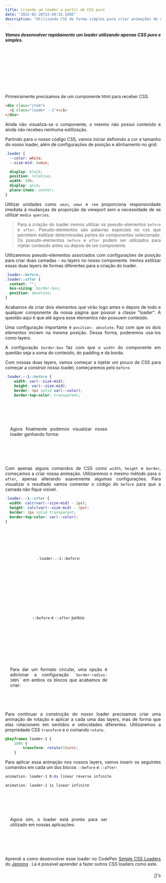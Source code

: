 ```yaml
---
title: Criando um loader a partir de CSS puro
date: "2022-02-26T22:40:32.169Z"
description: "Utilizando CSS de forma simples para criar animações de carregamento."
---
```

<style>
/* LOADERS */

.loader {
	--color: white;
	--size-mid: 6vmin;
	--size-dot: 1.5vmin;
	--size-bar: 0.4vmin;
	--size-square: 10vmin;
	
	display: block;
	width: 50%;
	display: grid;
	place-items: center;
}

.item	{
	display: grid;
	place-items: center;
	border-radius: 4px;
	transition: opacity 0.4s ease;
  height: 2.5rem;
  margin-bottom: 1rem;
}

.loader::before,
.loader::after {
	content: '';
	box-sizing: border-box;
	position: absolute;
}

/**
	loader --1
**/


.loader.--1::before {
	width: var(--size-mid);
	height: var(--size-mid);
	border: 4px solid var(--color);
	border-top-color: transparent;
	border-radius: 50%;
	/*animation: loader-1 1s linear infinite;*/
}


.loader.--1::after {
	width: calc(var(--size-mid) - 2px);
	height: calc(var(--size-mid) - 2px);
	border: 2px solid transparent;
	border-top-color: var(--color);
	border-radius: 50%;
	/*animation: loader-1 0.6s linear reverse infinite;*/
}


@keyframes loader-1 {
	100% {
		transform: rotate(1turn);
	}
}

/**
	miscs
**/


.wrapper {
  display: grid;
  grid-template-columns: repeat(3, 1fr);
  place-items: center;
  height: 7em;
  padding: 1rem;
  min-height: 10rem;
}

.notes {
  grid-column: 1 / 3;
}

.item {
  grid-column: 3;
}

code {
  background-color: white;
  border-radius: 10%;
}


.loader.--A::before {
	width: var(--size-mid);
	height: var(--size-mid);
	border: 4px solid var(--color);
	border-top-color: transparent;
	/*animation: loader-1 1s linear infinite;*/
}


.loader.--A::after {
	width: calc(var(--size-mid) - 2px);
	height: calc(var(--size-mid) - 2px);
	border: 2px solid transparent;
	border-top-color: var(--color);
	/*animation: loader-1 0.6s linear reverse infinite;*/
}

.loader.animation::before {
  animation: loader-1 1s linear infinite
}

.loader.animation::after {
  animation: loader-1 0.6s linear reverse infinite
}

.local-wrapper {
  display: grid;
  place-content: center;
  min-height: 8rem;
}

</style>
<div style="text-align: justify">

##### Vamos desenvolver rapidamente um loader utilizando apenas CSS puro e simples.

<div class=local-wrapper>
  <div class="item"><i class="loader --1 animation"></i></div>
</div>


Primeiramente precisamos de um componente html para receber CSS.

```html
<div class="item">
  <i class="loader --1"></i>
</div>
```

Ainda não visualiza-se o componente, o mesmo não possui conteúdo e ainda não recebeu nenhuma estilização.

Partindo para o nosso código CSS, vamos iniciar definindo a cor e tamanho do nosso loader, além de configurações de posição e alinhamento no grid:

```css
.loader {
  --color: white;
  --size-mid: 6vmin;

  display: block;
  position: relative;
  width: 50%;
  display: grid;
  place-items: center;
}
```
Utilizar unidades como `vmin`, `vmax` e `rem` proporciona responsividade imediata à mudanças de proporção da viewport sem a necessidade de se utilizar `media queries`.

> Para a criação do loader iremos utilizar os pseudo-elementos `before` e `after`. Pseudo-elementos são palavras especiais no css que permitem estilizar determinadas partes do componentes selecionado. Os pseudo-elementos `before` e `after` podem ser utilizados para injetar conteúdo antes ou depois de um componente. 

Utilizaremos pseudo-elementos associados com configurações de posição para criar duas camadas - ou layers no nosso componente. Iremos estilizar essas duas layers de formas diferentes para a criação do loader.

```css
.loader::before,
.loader::after {
  content: "";
  box-sizing: border-box;
  position: absolute;
}
```

Acabamos de criar dois elementos que virão logo antes e depois de todo e qualquer componente da nossa página que possuir a classe "loader". A questão aqui é que até agora esse elementos não possuem conteúdo.

Uma configuração importante é `position: absolute`. Faz com que os dois elementos iniciem na mesma posição. Dessa forma, poderemos usa-los como layers.

A configuração `border-box` faz com que o `width` do componente em questão seja a soma do conteúdo, do padding e da borda.

Com nossas duas layers, vamos começar a injetar um pouco de CSS para começar a construir nosso loader, começaremos pelo `before`.

```css
.loader.--1::before {
	width: var(--size-mid);
	height: var(--size-mid);
	border: 4px solid var(--color);
	border-top-color: transparent;
```
<div class="wrapper"><div class="notes">Agora finalmente podemos visualizar nosso loader ganhando forma:</div><div class="item">
  <i class="loader exemplo" style="width: var(--size-mid);height: var(--size-mid);border: 4px solid var(--color);border-top-color: transparent;"></i>
</div></div>

Com apenas alguns comandos de CSS como `width`, `height` e `border`, começamos a criar nossa animação. Utilizaremos o mesmo método para o `after`, apenas alterando suavemente algumas configurações. Para visualizar o resultado vamos comentar o código do `before` para que a camada não fique visível.

```css
.loader.--1::after {
  width: calc(var(--size-mid) - 2px);
  height: calc(var(--size-mid) - 2px);
  border: 2px solid transparent;
  border-top-color: var(--color);
}
```

<div class="wrapper"><div class="notes"><code>.loader.--1::before</code>:</div><div class="item">
  <i class="loader exemplo" style="width: calc(var(--size-mid) - 2px);height: calc(var(--size-mid) - 2px);border: 2px solid transparent;border-top-color: var(--color);"></i>
</div></div>

<div class="wrapper"><div class="notes"><code>::before</code> e <code>::after</code> juntos:</div><div class="item">
  <i class="loader --A" style="border-radius: 0%;"></i>
</div></div>



<div class="wrapper"><div class="notes">Para dar um formato circular, uma opção é adicionar a configuração <code>`border-radius: 100%`</code> em ambos os blocos que acabamos de criar:</div><div class="item"><i class="loader --1"></i></div></div>

Para continuar a construção do nosso loader precisamos criar uma animação de rotação e aplicar a cada uma das layers, mas de forma que elas rotacionem em sentidos e velocidades diferentes. Utilizaremos a propriedade CSS `transform` e o comando `rotate`.

```css
@keyframes loader-1 {
	100% {
		transform: rotate(1turn);
	}
```
Para aplicar essa animação nos nossos layers, vamos inserir os seguintes comandos em cada um dos blocos `::before` e `::after`:

```css
animation: loader-1 0.6s linear reverse infinite

animation: loader-1 1s linear infinite
```
<div class="wrapper"><div class="notes">Agora sim, o loader está pronto para ser utilizado em nossas aplicações:</div><div class="item"><i class="loader --1 animation"></i></div></div>

Aprendi a como desenvolver esse loader no CodePen [Simple CSS Loaders](https://codepen.io/jenning/pen/YzNmzaV) do [Jenning](https://codepen.io/jenning) . Lá é possível aprender a fazer outros CSS loaders como este.

<div style="text-align: right">

###### []'s

